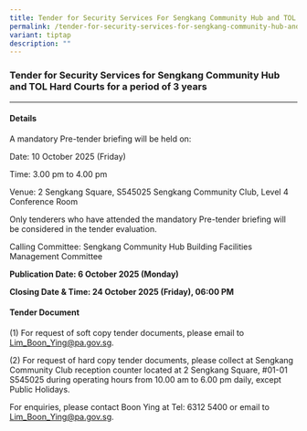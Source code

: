 ```yaml
---
title: Tender for Security Services For Sengkang Community Hub and TOL Hard Courts
permalink: /tender-for-security-services-for-sengkang-community-hub-and-tol-hard-courts/
variant: tiptap
description: ""
---
```

<h3>Tender for Security Services for Sengkang Community Hub and TOL Hard Courts for a period of 3 years </h3>
<hr>
<h4>Details</h4>
<p>A mandatory Pre-tender briefing will be held on:</p>
<p>Date: 10 October 2025 (Friday)</p>
<p>Time: 3.00 pm to 4.00 pm</p>
<p>Venue: 2 Sengkang Square, S545025 Sengkang Community Club, Level 4 Conference
Room</p>
<p>Only tenderers who have attended the mandatory Pre-tender briefing will
be considered in the tender evaluation.</p>
<p>Calling Committee: Sengkang Community Hub Building Facilities Management
Committee</p>
<p><strong>Publication Date: 6 October 2025 (Monday)</strong>
</p>
<p><strong>Closing Date &amp; Time: 24 October 2025 (Friday), 06:00 PM</strong>
</p>
<h4>Tender Document</h4>
<p>(1) For request of soft copy tender documents, please email to <a href="mailto:Lim_Boon_Ying@pa.gov.sg" rel="noopener noreferrer nofollow" target="_blank">Lim_Boon_Ying@pa.gov.sg</a>.</p>
<p>(2) For request of hard copy tender documents, please collect at Sengkang
Community Club reception counter located at 2 Sengkang Square, #01-01 S545025
during operating hours from 10.00 am to 6.00 pm daily, except Public Holidays.</p>
<p>For enquiries, please contact Boon Ying at Tel: 6312 5400 or email to
<a href="mailto:Lim_Boon_Ying@pa.gov.sg" rel="noopener noreferrer nofollow" target="_blank">Lim_Boon_Ying@pa.gov.sg</a>.</p>